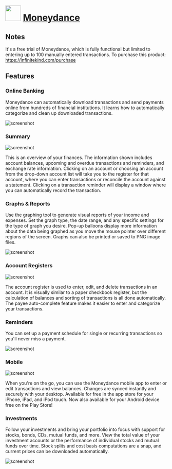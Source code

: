 ﻿# <img src="https://cdn.jsdelivr.net/gh/chtof/chocolatey-packages/automatic/moneydance/moneydance.png" width="48" height="48"/> [Moneydance](https://chocolatey.org/packages/moneydance)

## Notes
It's a free trial of Moneydance, which is fully functional but limited to entering up to 100 manually entered transactions.
To purchase this product: https://infinitekind.com/purchase

## Features
### Online Banking
Moneydance can automatically download transactions and send payments online from hundreds of financial institutions. It learns how to automatically categorize and clean up downloaded transactions.

![screenshot](https://cdn.jsdelivr.net/gh/chtof/chocolatey-packages/automatic/moneydance/screenshot1.png)

### Summary

![screenshot](https://cdn.jsdelivr.net/gh/chtof/chocolatey-packages/automatic/moneydance/screenshot2.png)

This is an overview of your finances. The information shown includes account balances, upcoming and overdue transactions and reminders, and exchange rate information. Clicking on an account or choosing an account from the drop-down account list will take you to the register for that account, where you can enter transactions or reconcile the account against a statement. Clicking on a transaction reminder will display a window where you can automatically record the transaction.

### Graphs & Reports
Use the graphing tool to generate visual reports of your income and expenses. Set the graph type, the date range, and any specific settings for the type of graph you desire. Pop-up balloons display more information about the data being graphed as you move the mouse pointer over different regions of the screen. Graphs can also be printed or saved to PNG image files.

![screenshot](https://cdn.jsdelivr.net/gh/chtof/chocolatey-packages/automatic/moneydance/screenshot3.png)
  
### Account Registers

![screenshot](https://cdn.jsdelivr.net/gh/chtof/chocolatey-packages/automatic/moneydance/screenshot4.png)

The account register is used to enter, edit, and delete transactions in an account. It is visually similar to a paper checkbook register, but the calculation of balances and sorting of transactions is all done automatically. The payee auto-complete feature makes it easier to enter and categorize your transactions.

### Reminders
You can set up a payment schedule for single or recurring transactions so you'll never miss a payment.

![screenshot](https://cdn.jsdelivr.net/gh/chtof/chocolatey-packages/automatic/moneydance/screenshot5.png)
  
### Mobile

![screenshot](https://cdn.jsdelivr.net/gh/chtof/chocolatey-packages/automatic/moneydance/screenshot6.png)

When you're on the go, you can use the Moneydance mobile app to enter or edit transactions and view balances. Changes are synced instantly and securely with your desktop. Available for free in the app store for your iPhone, iPad, and iPod touch. Now also available for your Android device free on the Play Store!

### Investments
Follow your investments and bring your portfolio into focus with support for stocks, bonds, CDs, mutual funds, and more. View the total value of your investment accounts or the performance of individual stocks and mutual funds over time. Stock splits and cost basis computations are a snap, and current prices can be downloaded automatically.

![screenshot](https://cdn.jsdelivr.net/gh/chtof/chocolatey-packages/automatic/moneydance/screenshot7.png)